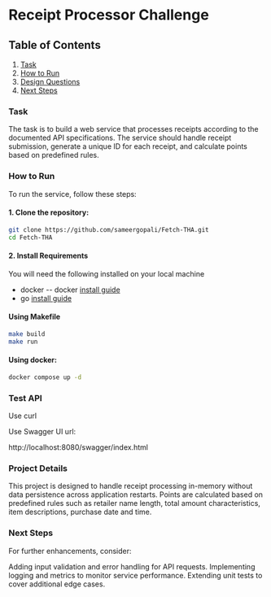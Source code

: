 # Receipt Processor Challenge

## Table of Contents
1. [Task](#task)
2. [How to Run](#how-to-run)
3. [Design Questions](#design-question)
5. [Next Steps](#next-steps)
### Task
The task is to build a web service that processes receipts according to the documented API specifications. The service should handle receipt submission, generate a unique ID for each receipt, and calculate points based on predefined rules.
### How to Run
To run the service, follow these steps:

#### 1. Clone the repository:

```bash
git clone https://github.com/sameergopali/Fetch-THA.git
cd Fetch-THA
```

#### 2. Install Requirements
You will need the following installed on your local machine
- docker -- docker [install guide](https://docs.docker.com/get-docker/)
- go [install guide]()
    
#### Using Makefile
```bash
make build
make run
```


#### Using docker:
```bash
docker compose up -d
```

### Test API
Use curl

Use Swagger UI url:

http://localhost:8080/swagger/index.html

### Project Details
This project is designed to handle receipt processing in-memory without data persistence across application restarts. Points are calculated based on predefined rules such as retailer name length, total amount characteristics, item descriptions, purchase date and time.

### Next Steps
For further enhancements, consider:

Adding input validation and error handling for API requests.
Implementing logging and metrics to monitor service performance.
Extending unit tests to cover additional edge cases.
